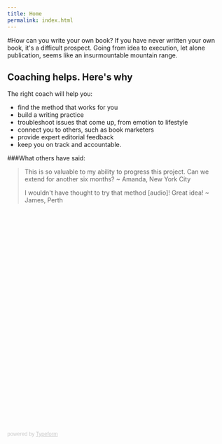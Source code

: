 ```yaml
---
title: Home
permalink: index.html
---
```

#How can you write your own book?
If you have never written your own book, it's a difficult prospect. Going from idea to execution, let alone publication, seems like an insurmountable mountain range.
## Coaching helps. Here's why
The right coach will help you:

* find the method that works for you
* build a writing practice
* troubleshoot issues that come up, from emotion to lifestyle
* connect you to others, such as book marketers
* provide expert editorial feedback 
* keep you on track and accountable.

###What others have said:

<blockquote>This is so valuable to my ability to progress this project. Can we extend for another six months? ~ Amanda, New York City

I wouldn't have thought to try that method [audio]! Great idea! ~ James, Perth</blockquote>

<div class="typeform-widget" data-url="https://brutalpixie.typeform.com/to/n55yGQ" data-transparency="50" data-hide-headers=true data-hide-footer=true style="width: 100%; height: 500px;" > </div> <script> (function() { var qs,js,q,s,d=document, gi=d.getElementById, ce=d.createElement, gt=d.getElementsByTagName, id="typef_orm", b="https://embed.typeform.com/"; if(!gi.call(d,id)) { js=ce.call(d,"script"); js.id=id; js.src=b+"embed.js"; q=gt.call(d,"script")[0]; q.parentNode.insertBefore(js,q) } })() </script> <div style="font-family: Sans-Serif;font-size: 12px;color: #999;opacity: 0.5; padding-top: 5px;" > powered by <a href="https://www.typeform.com//?utm_campaign=n55yGQ&amp;utm_source=typeform.com-837381-Basic&amp;utm_medium=typeform&amp;utm_content=typeform-embedded-poweredbytypeform&amp;utm_term=EN" style="color: #999" target="_blank">Typeform</a> </div>
